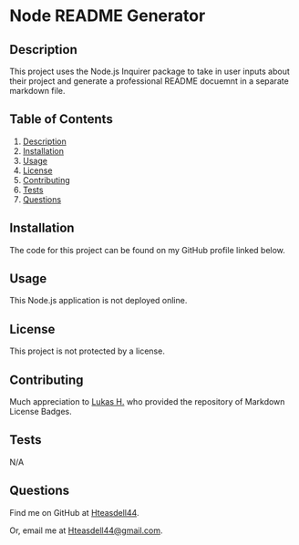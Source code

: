 # Node README Generator


## Description

This project uses the Node.js Inquirer package to take in user inputs about their project and generate a professional README docuemnt in a separate markdown file.

## Table of Contents

1. [Description](#description)
2. [Installation](#installation)
3. [Usage](#usage)
4. [License](#license)
5. [Contributing](#contributing)
6. [Tests](#tests)
7. [Questions](#questions)

## Installation

The code for this project can be found on my GitHub profile linked below.

## Usage

This Node.js application is not deployed online.

## License

This project is not protected by a license.

## Contributing

Much appreciation to [Lukas H.](https://github.com/lukas-h) who provided the repository of Markdown License Badges.

## Tests

N/A

## Questions

Find me on GitHub at [Hteasdell44](https://github.com/Hteasdell44).

Or, email me at [Hteasdell44@gmail.com](mailto:Hteasdell44@gmail.com).
